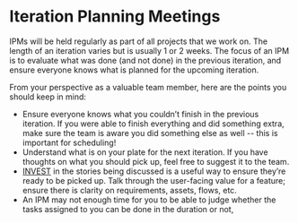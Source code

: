 # Iteration Planning Meetings

IPMs will be held regularly as part of all projects that we work on. The length of an iteration varies but is usually 1 or 2 weeks. The focus of an IPM is to evaluate what was done \(and not done\) in the previous iteration, and ensure everyone knows what is planned for the upcoming iteration.

From your perspective as a valuable team member, here are the points you should keep in mind:

* Ensure everyone knows what you couldn’t finish in the previous iteration. If you were able to finish everything and did something extra, make sure the team is aware you did something else as well -- this is important for scheduling!
* Understand what is on your plate for the next iteration. If you have thoughts on what you should pick up, feel free to suggest it to the team.
* [INVEST](https://en.wikipedia.org/wiki/INVEST_%28mnemonic%29) in the stories being discussed is a useful way to ensure they’re ready to be picked up. Talk through the user-facing value for a feature; ensure there is clarity on requirements, assets, flows, etc. 
* An IPM may not enough time for you to be able to judge whether the tasks assigned to you can be done in the duration or not, 

